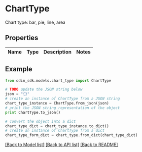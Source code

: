 # ChartType

Chart type: bar, pie, line, area

## Properties

Name | Type | Description | Notes
------------ | ------------- | ------------- | -------------

## Example

```python
from odin_sdk.models.chart_type import ChartType

# TODO update the JSON string below
json = "{}"
# create an instance of ChartType from a JSON string
chart_type_instance = ChartType.from_json(json)
# print the JSON string representation of the object
print ChartType.to_json()

# convert the object into a dict
chart_type_dict = chart_type_instance.to_dict()
# create an instance of ChartType from a dict
chart_type_form_dict = chart_type.from_dict(chart_type_dict)
```
[[Back to Model list]](../README.md#documentation-for-models) [[Back to API list]](../README.md#documentation-for-api-endpoints) [[Back to README]](../README.md)


